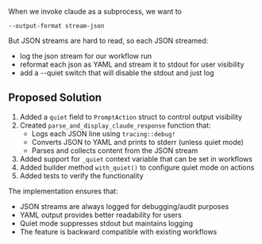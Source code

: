 When we invoke claude as a subprocess, we want to 

`--output-format stream-json`


But JSON streams are hard to read, so each JSON streamed:
- log the json stream for our workflow run
- reformat each json as YAML and stream it to stdout for user visibility
- add a --quiet switch that will disable the stdout and just log

## Proposed Solution

1. Added a `quiet` field to `PromptAction` struct to control output visibility
2. Created `parse_and_display_claude_response` function that:
   - Logs each JSON line using `tracing::debug!`
   - Converts JSON to YAML and prints to stderr (unless quiet mode)
   - Parses and collects content from the JSON stream
3. Added support for `_quiet` context variable that can be set in workflows
4. Added builder method `with_quiet()` to configure quiet mode on actions
5. Added tests to verify the functionality

The implementation ensures that:
- JSON streams are always logged for debugging/audit purposes
- YAML output provides better readability for users
- Quiet mode suppresses stdout but maintains logging
- The feature is backward compatible with existing workflows
